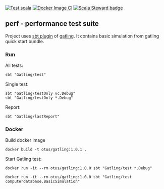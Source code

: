 [![Test scala](https://github.com/otus-load/gatling-sampler/actions/workflows/scala.yml/badge.svg)](https://github.com/otus-load/gatling-sampler/actions/workflows/scala.yml) [![Docker Image CI](https://github.com/otus-load/gatling-sampler/actions/workflows/docker.yml/badge.svg)](https://github.com/otus-load/gatling-sampler/actions/workflows/docker.yml) [![Scala Steward badge](https://img.shields.io/badge/Scala_Steward-helping-blue.svg?style=flat&logo=data:image/png;base64,iVBORw0KGgoAAAANSUhEUgAAAA4AAAAQCAMAAAARSr4IAAAAVFBMVEUAAACHjojlOy5NWlrKzcYRKjGFjIbp293YycuLa3pYY2LSqql4f3pCUFTgSjNodYRmcXUsPD/NTTbjRS+2jomhgnzNc223cGvZS0HaSD0XLjbaSjElhIr+AAAAAXRSTlMAQObYZgAAAHlJREFUCNdNyosOwyAIhWHAQS1Vt7a77/3fcxxdmv0xwmckutAR1nkm4ggbyEcg/wWmlGLDAA3oL50xi6fk5ffZ3E2E3QfZDCcCN2YtbEWZt+Drc6u6rlqv7Uk0LdKqqr5rk2UCRXOk0vmQKGfc94nOJyQjouF9H/wCc9gECEYfONoAAAAASUVORK5CYII=)](https://scala-steward.org)

## perf - performance test suite

Project uses [sbt plugin][sbtplugindoc] of [gatling][gatlingdoc].
It contains basic simulation from gatling quick start bundle.

[sbtplugindoc]: https://gatling.io/docs/current/extensions/sbt_plugin/
[gatlingdoc]: https://gatling.io/docs/current/advanced_tutorial/

### Run

All tests:

```shell
sbt "Gatling/test"
```

Single test:

```shell
sbt "Gatling/testOnly vc.Debug"
sbt "Gatling/testOnly *.Debug"
```

Report:

```shell
sbt "Gatling/lastReport"
```

### Docker

Build docker image

```shell
docker build -t otus/gatling:1.0.1 .
``` 

Start Gatling test:

```shell
docker run -it --rm otus/gatling:1.0.0 sbt "Gatling/test *.Debug"

docker run -it --rm otus/gatling:1.0.0 sbt "Gatling/test computerdatabase.BasicSimulation"
```
